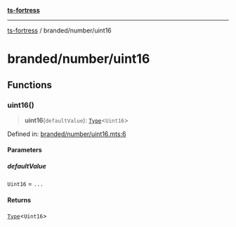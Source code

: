 [**ts-fortress**](../../README.md)

---

[ts-fortress](../../README.md) / branded/number/uint16

# branded/number/uint16

## Functions

### uint16()

> **uint16**(`defaultValue`): [`Type`](../../type.md#type)\<`Uint16`\>

Defined in: [branded/number/uint16.mts:6](https://github.com/noshiro-pf/ts-fortress/blob/main/src/branded/number/uint16.mts#L6)

#### Parameters

##### defaultValue

`Uint16` = `...`

#### Returns

[`Type`](../../type.md#type)\<`Uint16`\>
